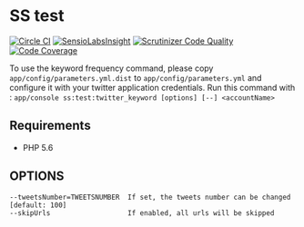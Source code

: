 SS test
=======

[![Circle CI](https://circleci.com/gh/oktapodia/ss-test/tree/master.svg?style=svg)](https://circleci.com/gh/oktapodia/ss-test/tree/master) [![SensioLabsInsight](https://insight.sensiolabs.com/projects/78d4863e-3896-4273-a8c3-2c28a9d798b0/mini.png)](https://insight.sensiolabs.com/projects/78d4863e-3896-4273-a8c3-2c28a9d798b0) [![Scrutinizer Code Quality](https://scrutinizer-ci.com/g/oktapodia/ss-test/badges/quality-score.png?b=master)](https://scrutinizer-ci.com/g/oktapodia/ss-test/?branch=master) [![Code Coverage](https://scrutinizer-ci.com/g/oktapodia/ss-test/badges/coverage.png?b=master)](https://scrutinizer-ci.com/g/oktapodia/ss-test/?branch=master)

To use the keyword frequency command, please copy `app/config/parameters.yml.dist` to `app/config/parameters.yml` and configure it with your twitter application credentials.
Run this command with : `app/console ss:test:twitter_keyword [options] [--] <accountName>`

Requirements
------------

* PHP 5.6

OPTIONS
-------
    --tweetsNumber=TWEETSNUMBER  If set, the tweets number can be changed [default: 100]
    --skipUrls                   If enabled, all urls will be skipped

